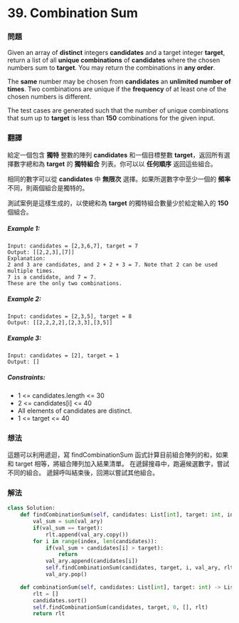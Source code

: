 # 39. Combination Sum
### 問題
Given an array of **distinct** integers **candidates** and a target integer **target**, return a list of all **unique combinations** of **candidates** where the chosen numbers sum to **target**. You may return the combinations in **any order**.

The **same** number may be chosen from **candidates** an **unlimited number of times**. Two combinations are unique if the 
**frequency**
 of at least one of the chosen numbers is different.

The test cases are generated such that the number of unique combinations that sum up to **target** is less than **150** combinations for the given input.

### 翻譯
給定一個包含 **獨特** 整數的陣列 **candidates** 和一個目標整數 **target**，返回所有選擇數字總和為 **target** 的 **獨特組合** 列表。你可以以 **任何順序** 返回這些組合。

相同的數字可以從 **candidates** 中 **無限次** 選擇。如果所選數字中至少一個的 **頻率** 不同，則兩個組合是獨特的。

測試案例是這樣生成的，以使總和為 **target** 的獨特組合數量少於給定輸入的 **150** 個組合。

##### Example 1:
    Input: candidates = [2,3,6,7], target = 7
    Output: [[2,2,3],[7]]
    Explanation:
    2 and 3 are candidates, and 2 + 2 + 3 = 7. Note that 2 can be used multiple times.
    7 is a candidate, and 7 = 7.
    These are the only two combinations.

##### Example 2:
    Input: candidates = [2,3,5], target = 8
    Output: [[2,2,2,2],[2,3,3],[3,5]]

##### Example 3:
    Input: candidates = [2], target = 1
    Output: []

##### Constraints:
- 1 <= candidates.length <= 30
- 2 <= candidates[i] <= 40
- All elements of candidates are distinct.
- 1 <= target <= 40

### 想法
這題可以利用遞迴，寫 findCombinationSum 函式計算目前組合陣列的和，如果和 target 相等，將組合陣列加入結果清單。 在遞歸搜尋中，跑遍候選數字，嘗試不同的組合。 遞歸呼叫結束後，回溯以嘗試其他組合。
### 解法
```python
class Solution:
    def findCombinationSum(self, candidates: List[int], target: int, index: int, val_ary: List[int], rlt: List[List[int]]) -> None:
        val_sum = sum(val_ary)
        if(val_sum == target):
            rlt.append(val_ary.copy())
        for i in range(index, len(candidates)):
            if(val_sum + candidates[i] > target):
                return
            val_ary.append(candidates[i])
            self.findCombinationSum(candidates, target, i, val_ary, rlt)
            val_ary.pop()

    def combinationSum(self, candidates: List[int], target: int) -> List[List[int]]:
        rlt = []
        candidates.sort()
        self.findCombinationSum(candidates, target, 0, [], rlt)
        return rlt
```